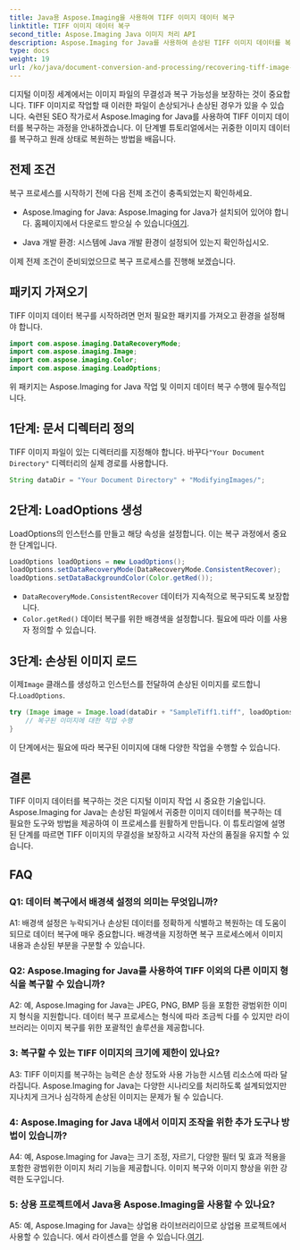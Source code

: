 ```yaml
---
title: Java용 Aspose.Imaging을 사용하여 TIFF 이미지 데이터 복구
linktitle: TIFF 이미지 데이터 복구
second_title: Aspose.Imaging Java 이미지 처리 API
description: Aspose.Imaging for Java를 사용하여 손상된 TIFF 이미지 데이터를 복구하는 방법을 알아보세요. 이 단계별 가이드를 통해 이미지 무결성을 복원하세요.
type: docs
weight: 19
url: /ko/java/document-conversion-and-processing/recovering-tiff-image-data/
---
```

디지털 이미징 세계에서는 이미지 파일의 무결성과 복구 가능성을 보장하는 것이 중요합니다. TIFF 이미지로 작업할 때 이러한 파일이 손상되거나 손상된 경우가 있을 수 있습니다. 숙련된 SEO 작가로서 Aspose.Imaging for Java를 사용하여 TIFF 이미지 데이터를 복구하는 과정을 안내하겠습니다. 이 단계별 튜토리얼에서는 귀중한 이미지 데이터를 복구하고 원래 상태로 복원하는 방법을 배웁니다.

## 전제 조건

복구 프로세스를 시작하기 전에 다음 전제 조건이 충족되었는지 확인하세요.

-  Aspose.Imaging for Java: Aspose.Imaging for Java가 설치되어 있어야 합니다. 홈페이지에서 다운로드 받으실 수 있습니다[여기](https://releases.aspose.com/imaging/java/).

- Java 개발 환경: 시스템에 Java 개발 환경이 설정되어 있는지 확인하십시오.

이제 전제 조건이 준비되었으므로 복구 프로세스를 진행해 보겠습니다.

## 패키지 가져오기

TIFF 이미지 데이터 복구를 시작하려면 먼저 필요한 패키지를 가져오고 환경을 설정해야 합니다.


```java
import com.aspose.imaging.DataRecoveryMode;
import com.aspose.imaging.Image;
import com.aspose.imaging.Color;
import com.aspose.imaging.LoadOptions;
```

위 패키지는 Aspose.Imaging for Java 작업 및 이미지 데이터 복구 수행에 필수적입니다.


## 1단계: 문서 디렉터리 정의

 TIFF 이미지 파일이 있는 디렉터리를 지정해야 합니다. 바꾸다`"Your Document Directory"` 디렉터리의 실제 경로를 사용합니다.

```java
String dataDir = "Your Document Directory" + "ModifyingImages/";
```

## 2단계: LoadOptions 생성

LoadOptions의 인스턴스를 만들고 해당 속성을 설정합니다. 이는 복구 과정에서 중요한 단계입니다.

```java
LoadOptions loadOptions = new LoadOptions();
loadOptions.setDataRecoveryMode(DataRecoveryMode.ConsistentRecover);
loadOptions.setDataBackgroundColor(Color.getRed());
```

- `DataRecoveryMode.ConsistentRecover` 데이터가 지속적으로 복구되도록 보장합니다.
- `Color.getRed()` 데이터 복구를 위한 배경색을 설정합니다. 필요에 따라 이를 사용자 정의할 수 있습니다.

## 3단계: 손상된 이미지 로드

 이제`Image` 클래스를 생성하고 인스턴스를 전달하여 손상된 이미지를 로드합니다.`LoadOptions`.

```java
try (Image image = Image.load(dataDir + "SampleTiff1.tiff", loadOptions)) {
    // 복구된 이미지에 대한 작업 수행
}
```

이 단계에서는 필요에 따라 복구된 이미지에 대해 다양한 작업을 수행할 수 있습니다.

## 결론

TIFF 이미지 데이터를 복구하는 것은 디지털 이미지 작업 시 중요한 기술입니다. Aspose.Imaging for Java는 손상된 파일에서 귀중한 이미지 데이터를 복구하는 데 필요한 도구와 방법을 제공하여 이 프로세스를 원활하게 만듭니다. 이 튜토리얼에 설명된 단계를 따르면 TIFF 이미지의 무결성을 보장하고 시각적 자산의 품질을 유지할 수 있습니다.

## FAQ

### Q1: 데이터 복구에서 배경색 설정의 의미는 무엇입니까?

A1: 배경색 설정은 누락되거나 손상된 데이터를 정확하게 식별하고 복원하는 데 도움이 되므로 데이터 복구에 매우 중요합니다. 배경색을 지정하면 복구 프로세스에서 이미지 내용과 손상된 부분을 구분할 수 있습니다.

### Q2: Aspose.Imaging for Java를 사용하여 TIFF 이외의 다른 이미지 형식을 복구할 수 있습니까?

A2: 예, Aspose.Imaging for Java는 JPEG, PNG, BMP 등을 포함한 광범위한 이미지 형식을 지원합니다. 데이터 복구 프로세스는 형식에 따라 조금씩 다를 수 있지만 라이브러리는 이미지 복구를 위한 포괄적인 솔루션을 제공합니다.

### 3: 복구할 수 있는 TIFF 이미지의 크기에 제한이 있나요?

A3: TIFF 이미지를 복구하는 능력은 손상 정도와 사용 가능한 시스템 리소스에 따라 달라집니다. Aspose.Imaging for Java는 다양한 시나리오를 처리하도록 설계되었지만 지나치게 크거나 심각하게 손상된 이미지는 문제가 될 수 있습니다.

### 4: Aspose.Imaging for Java 내에서 이미지 조작을 위한 추가 도구나 방법이 있습니까?

A4: 예, Aspose.Imaging for Java는 크기 조정, 자르기, 다양한 필터 및 효과 적용을 포함한 광범위한 이미지 처리 기능을 제공합니다. 이미지 복구와 이미지 향상을 위한 강력한 도구입니다.

### 5: 상용 프로젝트에서 Java용 Aspose.Imaging을 사용할 수 있나요?

A5: 예, Aspose.Imaging for Java는 상업용 라이브러리이므로 상업용 프로젝트에서 사용할 수 있습니다. 에서 라이센스를 얻을 수 있습니다.[여기](https://purchase.aspose.com/buy).